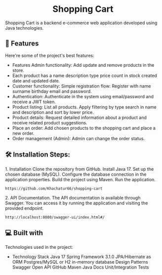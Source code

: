 <h1 align="center" id="title">Shopping Cart</h1>

<p id="description">Shopping Cart is a backend e-commerce web application developed using Java technologies.</p>



<h2>🧐 Features</h2>

Here're some of the project's best features:

*   Features Admin functionality: Add update and remove products in the store. 
* Each product has a name description type price count in stock created date and updated date.
* Customer functionality: Simple registration flow: Register with name surname birthday email and password. 
* Authentication: Authenticate in the system using email/password and receive a JWT token. 
* Product listing: List all products. Apply filtering by type search in name and description and sort by lower price. 
* Product details: Request detailed information about a product and receive related product suggestions. 
* Place an order:
Add chosen products to the shopping cart and place a new order. 
* Order management (Admin): Admin can change the order status.

<h2>🛠️ Installation Steps:</h2>

<p>1. Installation Clone the repository from GitHub. Install Java 17. Set up the chosen database (MySQL). Configure the database connection in the application properties. Build the project using Maven. Run the application.</p>

```
https://github.com/Khachatur66/shopping-cart
```

<p>2. API Documentation. The API documentation is available through Swagger. You can access it by running the application and visiting the provided endpoint.</p>

```
http://localhost:8080/swagger-ui/index.html#/
```



<h2>💻 Built with</h2>

Technologies used in the project:

*   Technology Stack Java 17 Spring Framework 3.1.0 JPA/Hibernate as ORM Postgres/MySQL or H2 in-memory database Design Patterns Swagger Open API GitHub Maven Java Docs Unit/Integration Tests